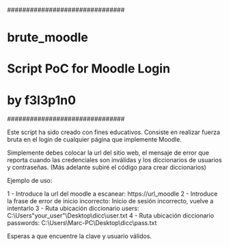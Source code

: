 ###############################
#         brute_moodle        #
# Script PoC for Moodle Login #
#         by f3l3p1n0         #
###############################


Este script ha sido creado con fines educativos. 
Consiste en realizar fuerza bruta en el login de cualquier página que implemente Moodle.


Simplemente debes colocar la url del sitio web, el mensaje de error que reporta cuando las credenciales son inválidas y 
los diccionarios de usuarios y contraseñas. (Más adelante subiré el código para crear diccionarios)

Ejemplo de uso:

1 - Introduce la url del moodle a escanear: https://url_moodle
2 - Introduce la frase de error de inicio incorrecto: Inicio de sesión incorrecto, vuelve a intentarlo
3 - Ruta ubicación diccionario users: C:\Users\"your_user"\Desktop\dicc\user.txt
4 - Ruta ubicación diccionario passwords: C:\Users\Marc-PC\Desktop\dicc\pass.txt

Esperas a que encuentre la clave y usuario válidos.

